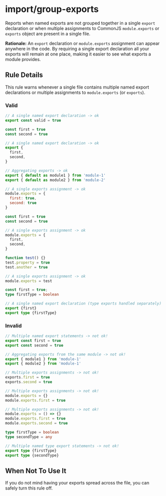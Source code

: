 # import/group-exports

<!-- end auto-generated rule header -->

Reports when named exports are not grouped together in a single `export` declaration or when multiple assignments to CommonJS `module.exports` or `exports` object are present in a single file.

**Rationale:** An `export` declaration or `module.exports` assignment can appear anywhere in the code. By requiring a single export declaration all your exports will remain at one place, making it easier to see what exports a module provides.

## Rule Details

This rule warns whenever a single file contains multiple named export declarations or multiple assignments to `module.exports` (or `exports`).

### Valid

```js
// A single named export declaration -> ok
export const valid = true
```

```js
const first = true
const second = true

// A single named export declaration -> ok
export {
  first,
  second,
}
```

```js
// Aggregating exports -> ok
export { default as module1 } from 'module-1'
export { default as module2 } from 'module-2'
```

```js
// A single exports assignment -> ok
module.exports = {
  first: true,
  second: true
}
```

```js
const first = true
const second = true

// A single exports assignment -> ok
module.exports = {
  first,
  second,
}
```

```js
function test() {}
test.property = true
test.another = true

// A single exports assignment -> ok
module.exports = test
```

```ts
const first = true;
type firstType = boolean

// A single named export declaration (type exports handled separately) -> ok
export {first}
export type {firstType}
```

### Invalid

```js
// Multiple named export statements -> not ok!
export const first = true
export const second = true
```

```js
// Aggregating exports from the same module -> not ok!
export { module1 } from 'module-1'
export { module2 } from 'module-1'
```

```js
// Multiple exports assignments -> not ok!
exports.first = true
exports.second = true
```

```js
// Multiple exports assignments -> not ok!
module.exports = {}
module.exports.first = true
```

```js
// Multiple exports assignments -> not ok!
module.exports = () => {}
module.exports.first = true
module.exports.second = true
```

```ts
type firstType = boolean
type secondType = any

// Multiple named type export statements -> not ok!
export type {firstType}
export type {secondType}
```

## When Not To Use It

If you do not mind having your exports spread across the file, you can safely turn this rule off.
